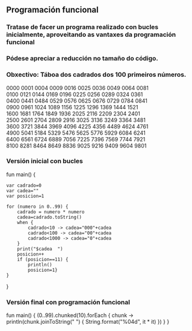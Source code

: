 ## Programación funcional
### Tratase de facer un programa realizado con bucles inicialmente, aproveitando as vantaxes da programación funcional
### Pódese apreciar a reducción no tamaño do código.
### Obxectivo: Táboa dos cadrados dos 100 primeiros números.
0000  0001  0004  0009  0016  0025  0036  0049  0064  0081  
0100  0121  0144  0169  0196  0225  0256  0289  0324  0361  
0400  0441  0484  0529  0576  0625  0676  0729  0784  0841  
0900  0961  1024  1089  1156  1225  1296  1369  1444  1521  
1600  1681  1764  1849  1936  2025  2116  2209  2304  2401  
2500  2601  2704  2809  2916  3025  3136  3249  3364  3481  
3600  3721  3844  3969  4096  4225  4356  4489  4624  4761  
4900  5041  5184  5329  5476  5625  5776  5929  6084  6241  
6400  6561  6724  6889  7056  7225  7396  7569  7744  7921  
8100  8281  8464  8649  8836  9025  9216  9409  9604  9801 
### Versión inicial con bucles
fun main() {

    var cadrado=0
    var cadea=""
    var posicion=1

    for (numero in 0..99) {
        cadrado = numero * numero
        cadea=cadrado.toString()
        when {
            cadrado<10 -> cadea="000"+cadea
            cadrado<100 -> cadea="00"+cadea
            cadrado<1000 -> cadea="0"+cadea
        }
        print("$cadea  ")
        posicion++
        if (posicion==11) {
            println()
            posicion=1}
    }
}
### Versión final con programación funcional
fun main() {
    (0..99).chunked(10).forEach { chunk ->
        println(chunk.joinToString("  ") { String.format("%04d", it * it) })
    }
}
